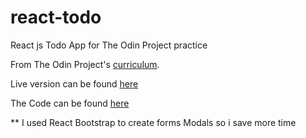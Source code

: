 # react-todo
React js Todo App for The Odin Project practice

From The Odin Project's [curriculum](https://www.theodinproject.com/courses/javascript/lessons/frameworks). 

Live version can be found [here](https://hamohuh.github.io/react-todo/)

The Code can be found [here](https://github.com/hamohuh/react-todo/tree/master)

** I used React Bootstrap to create forms Modals so i save more time
